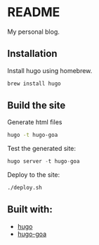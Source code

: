 # README

My personal blog.

## Installation

Install hugo using homebrew.

```sh
brew install hugo
```

## Build the site

Generate html files

```sh
hugo -t hugo-goa
```

Test the generated site:
```hs
hugo server -t hugo-goa
```

Deploy to the site:
```sh
./deploy.sh
```

## Built with:
* [hugo](https://gohugo.io)
* [hugo-goa](https://github.com/shenoybr/hugo-goa)
